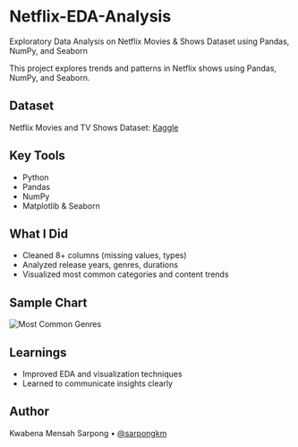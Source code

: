 # Netflix-EDA-Analysis
Exploratory Data Analysis on Netflix Movies &amp; Shows Dataset using Pandas, NumPy, and Seaborn

This project explores trends and patterns in Netflix shows using Pandas, NumPy, and Seaborn.

## Dataset
Netflix Movies and TV Shows Dataset: [Kaggle](https://www.kaggle.com/datasets/shivamb/netflix-shows)

## Key Tools
- Python
- Pandas
- NumPy
- Matplotlib & Seaborn

## What I Did
- Cleaned 8+ columns (missing values, types)
- Analyzed release years, genres, durations
- Visualized most common categories and content trends

## Sample Chart
![Most Common Genres](assets/genre_plot.png)

## Learnings
- Improved EDA and visualization techniques
- Learned to communicate insights clearly

## Author
Kwabena Mensah Sarpong • [@sarpongkm](https://github.com/sarpongkm)
